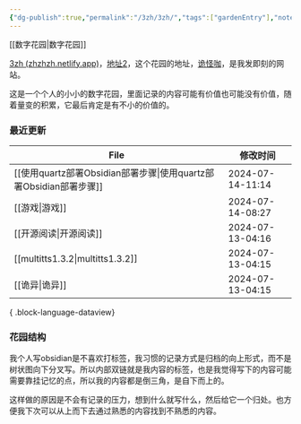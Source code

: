 ```yaml
---
{"dg-publish":true,"permalink":"/3zh/3zh/","tags":["gardenEntry"],"noteIcon":""}
---
```


[[数字花园\|数字花园]]
<head>
<meta name="shenma-site-verification" content="9f4a23071eb178c10212ac1fc519d41d_1700668342">
</head>

[3zh (zhzhzh.netlify.app)](https://zhzhzh.netlify.app/)，[地址2](https://sdfd-azc.pages.dev/)，这个花园的地址，[诡怪咖](http://3zhpyq.000.pe/)，是我发即刻的网站。

这是一个个人的小小的数字花园，里面记录的内容可能有价值也可能没有价值，随着量变的积累，它最后肯定是有不小的价值的。
### 最近更新


| File                                                  | 修改时间             |
| ----------------------------------------------------- | ---------------- |
| [[使用quartz部署Obsidian部署步骤\|使用quartz部署Obsidian部署步骤]] | 2024-07-14-11:14 |
| [[游戏\|游戏]]                                         | 2024-07-14-08:27 |
| [[开源阅读\|开源阅读]]                                     | 2024-07-13-04:16 |
| [[multitts1.3.2\|multitts1.3.2]]                   | 2024-07-13-04:15 |
| [[诡异\|诡异]]                                         | 2024-07-13-04:15 |

{ .block-language-dataview}

### 花园结构
我个人写obsidian是不喜欢打标签，我习惯的记录方式是归档的向上形式，而不是树状图向下分叉写。所以内部双链就是我内容的标签，也是我觉得写下的内容可能需要靠挂记忆的点，所以我的内容都是倒三角，是自下而上的。

这样做的原因是不会有记录的压力，想到什么就写什么，然后给它一个归处。也方便我下次可以从上而下去通过熟悉的内容找到不熟悉的内容。



